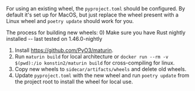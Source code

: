 For using an existing wheel, the `pyproject.toml` should be configured.  By default it's set up for MacOS, but just replace the wheel present with a Linux wheel and `poetry update` should work for you.

The process for building new wheels:
0) Make sure you have Rust nightly installed -- last tested on 1.46.0-nightly
1) Install https://github.com/PyO3/maturin.
2) Run `maturin build` for local architecture or `docker run --rm -v $(pwd):/io konstin2/maturin build` for cross-compiling for linux.
3) Copy new wheels to `sidecar/artifacts/wheels` and delete old wheels.
4) Update `pyproject.toml` with the new wheel and run `poetry update` from the
project root to install the wheel for local use.
